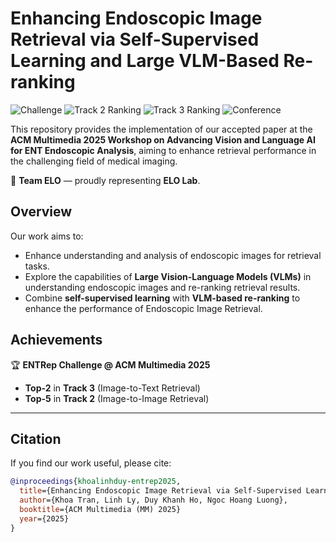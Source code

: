 # Enhancing Endoscopic Image Retrieval via Self-Supervised Learning and Large VLM-Based Re-ranking

![Challenge](https://img.shields.io/badge/ENTRep%20Challenge-Track%202%20%26%203-blue)
![Track 2 Ranking](https://img.shields.io/badge/Track%202-Top%205-yellow)
![Track 3 Ranking](https://img.shields.io/badge/Track%203-Top%202-yellowgreen)
![Conference](https://img.shields.io/badge/ACM%20MM%202025-Grand%20Challenge-red)

This repository provides the implementation of our accepted paper at the **ACM Multimedia 2025 Workshop on Advancing Vision and Language AI for ENT Endoscopic Analysis**, aiming to enhance retrieval performance in the challenging field of medical imaging.

📌 **Team ELO** — proudly representing **ELO Lab**.


## Overview
Our work aims to:
- Enhance understanding and analysis of endoscopic images for retrieval tasks.
- Explore the capabilities of **Large Vision-Language Models (VLMs)** in understanding endoscopic images and re-ranking retrieval results.
- Combine **self-supervised learning** with **VLM-based re-ranking** to enhance the performance of Endoscopic Image Retrieval.


## Achievements
🏆 **ENTRep Challenge @ ACM Multimedia 2025**
- **Top-2** in **Track 3** (Image-to-Text Retrieval)  
- **Top-5** in **Track 2** (Image-to-Image Retrieval)  
 

---

## Citation
If you find our work useful, please cite:
```bibtex
@inproceedings{khoalinhduy-entrep2025,
  title={Enhancing Endoscopic Image Retrieval via Self-Supervised Learning and Large VLM-Based Re-ranking},
  author={Khoa Tran, Linh Ly, Duy Khanh Ho, Ngoc Hoang Luong},
  booktitle={ACM Multimedia (MM) 2025}
  year={2025}
}
